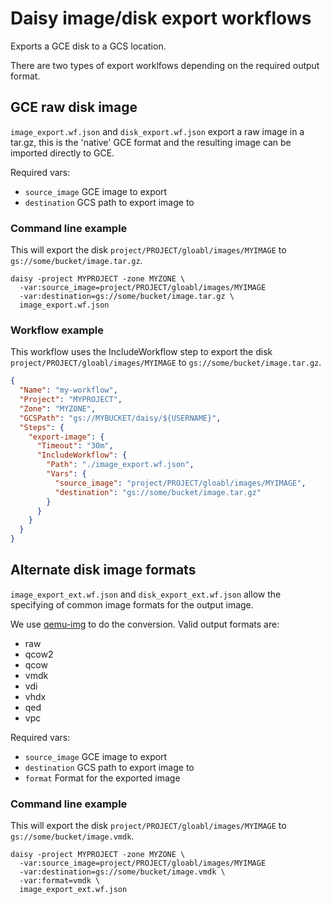 # Daisy image/disk export workflows
Exports a GCE disk to a GCS location.

There are two types of export worklfows depending on the required output 
format. 

## GCE raw disk image
`image_export.wf.json` and `disk_export.wf.json` export a raw image in
a tar.gz, this is the 'native' GCE format and the resulting image can 
be imported directly to GCE.

Required vars:
+ `source_image` GCE image to export
+ `destination` GCS path to export image to

### Command line example
This will export the disk `project/PROJECT/gloabl/images/MYIMAGE` to `gs://some/bucket/image.tar.gz`.
```
daisy -project MYPROJECT -zone MYZONE \
  -var:source_image=project/PROJECT/gloabl/images/MYIMAGE
  -var:destination=gs://some/bucket/image.tar.gz \
  image_export.wf.json
```

### Workflow example
This workflow uses the IncludeWorkflow step to export the disk 
`project/PROJECT/gloabl/images/MYIMAGE` to `gs://some/bucket/image.tar.gz`.
```json
{
  "Name": "my-workflow",
  "Project": "MYPROJECT",
  "Zone": "MYZONE",
  "GCSPath": "gs://MYBUCKET/daisy/${USERNAME}",
  "Steps": {
    "export-image": {
      "Timeout": "30m",
      "IncludeWorkflow": {
        "Path": "./image_export.wf.json",
        "Vars": {
          "source_image": "project/PROJECT/gloabl/images/MYIMAGE",
          "destination": "gs://some/bucket/image.tar.gz"
        }
      }
    }
  }
}
```

## Alternate disk image formats
`image_export_ext.wf.json` and `disk_export_ext.wf.json` allow the specifying 
of common image formats for the output image.

We use [qemu-img](http://www.qemu.org/documentation) to do the conversion. 
Valid output formats are:

* raw
* qcow2
* qcow
* vmdk
* vdi
* vhdx
* qed
* vpc

Required vars:
+ `source_image` GCE image to export
+ `destination` GCS path to export image to
+ `format` Format for the exported image

### Command line example
This will export the disk `project/PROJECT/gloabl/images/MYIMAGE` to `gs://some/bucket/image.vmdk`.
```
daisy -project MYPROJECT -zone MYZONE \
  -var:source_image=project/PROJECT/gloabl/images/MYIMAGE
  -var:destination=gs://some/bucket/image.vmdk \
  -var:format=vmdk \
  image_export_ext.wf.json
